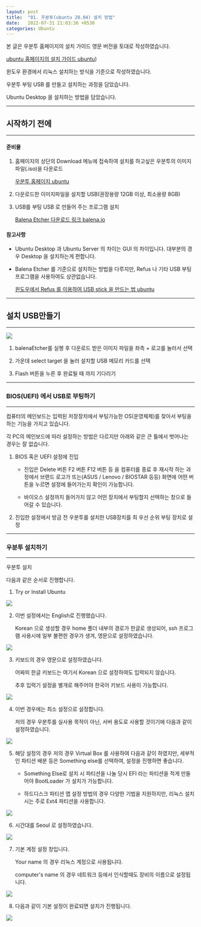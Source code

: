```yaml
---
layout: post
title:  "01. 우분투(ubuntu 20.04) 설치 방법"
date:   2022-07-31 21:03:36 +0530
categories: Ubuntu
---
```


본 글은 우분투 홈페이지의 설치 가이드 영문 버전을 토대로 작성하였습니다.

[ubuntu 홈페이지의 설치 가이드 ubuntu](https://ubuntu.com/tutorials/create-a-usb-stick-on-windows#1-overview))    

윈도우 환경에서 리눅스 설치하는 방식을 기준으로 작성하였습니다.

우분투 부팅 USB 를 만들고 설치하는 과정을 담았습니다.

Ubuntu Desktop 을 설치하는 방법을 담았습니다.

---

## 시작하기 전에

---

#### 준비물

1. 홈페이지의 상단의 Download 메뉴에 접속하여 설치를 하고싶은 우분투의 이미지파일(.iso)을 다운로드
   
   [우분투 홈페이지 ubuntu](https://ubuntu.com/)

2. 다운로드한 이미지파일을 설치할 USB(권장용량 12GB 이상, 최소용량 8GB) 

3. USB를 부팅 USB 로 만들어 주는 프로그램 설치
   
   [Balena Etcher 다운로드 링크 balena.io](https://www.balena.io/etcher/ )

#### 참고사항

- Ubuntu Desktop 과 Ubuntu Server 의 차이는 GUI 의 차이입니다. 대부분의 경우 Desktop 을 설치하는게 편합니다.

- Balena Etcher 를 기준으로 설치하는 방법을 다루지만,  Refus 나 기타 USB 부팅 프로그램을 사용하여도 상관없습니다.
  
  [윈도우에서 Refus 를 이용하여 USB stick 을 만드는 법 ubuntu](https://ubuntu.com/tutorials/create-a-usb-stick-on-windows#3-usb-selection)

---

## 설치 USB만들기

---

<div>
<img src="https://github.com/leoppark94/leoppark94.github.io/blob/master/_posts/Images/BalenaEtcher.png?raw=true">
</div>

1) balenaEtcher를 실행 후 다운로드 받은 이미지 파일을 좌측 + 로고를 눌러서 선택

2) 가운데 select target 을 눌러 설치할 USB 메모리 카드를 선택

3) Flash 버튼을 누른 후 완료될 때 까지 기다리기

---

### BIOS(UEFI) 에서 USB로 부팅하기

---

컴퓨터의 메인보드는 입력된 저장장치에서 부팅가능한 OS(운영체제)를 찾아서 부팅을 하는 기능을 가지고 있습니다.

 각 PC의 메인보드에 따라 설정하는 방법은 다르지만 아래와 같은 큰 틀에서 벗어나는 경우는 잘 없습니다.

1. BIOS 혹은 UEFI 설정에 진입
   
   - 진입은 Delete 버튼 F2 버튼 F12 버튼 등 을 컴퓨터를 종료 후 재시작 하는 과정에서 브랜드 로고가 뜨는(ASUS / Lenovo / BIOSTAR 등등) 화면에 어떤 버튼을 누르면 설정에 들어가는지 확인이 가능합니다.
   
   - 바이오스 설정까지 들어가지 않고 어떤 장치에서 부팅할지 선택하는 창으로 들어갈 수 있습니다.

2. 진입한 설정에서 방금 전 우분투를 설치한 USB장치를 최 우선 순위 부팅 장치로 설정

---

### 우분투 설치하기

---

우분투 설치 

다음과 같은 순서로 진행합니다.

1) Try or Install Ubuntu

<div>
<IMG src="https://github.com/leoppark94/leoppark94.github.io/blob/master/_posts/Images/ubuntu_install_1.PNG?raw=true">
</div>

2) 이번 설정에서는 English로 진행했습니다.
   
   Korean 으로 생성할 경우 home 폴더 내부의 경로가 한글로 생성되어, ssh 프로그램 사용시에 일부 불편한 경우가 생겨, 영문으로 설정하였습니다.

<div>
<img src = "https://github.com/leoppark94/leoppark94.github.io/blob/master/_posts/Images/ubuntu_install_2.PNG?raw=true">
</div>

3. 키보드의 경우 영문으로 설정하였습니다.
   
   어짜피 한글 키보드는 여기서 Korean 으로 설정하여도 입력되지 않습니다.
   
   추후 입력기 설정을 별개로 해주어야 한국어 키보드 사용이 가능합니다.

<div>
<img src="https://github.com/leoppark94/leoppark94.github.io/blob/master/_posts/Images/ubuntu_install_3.PNG?raw=true">
</div>

4. 이번 경우에는 최소 설정으로 설정합니다.
   
   저의 경우 우분투를 실사용 목적이 아닌, 서버 용도로 사용할 것이기에 다음과 같이 설정하였습니다.

<div>
<img src="https://github.com/leoppark94/leoppark94.github.io/blob/master/_posts/Images/ubuntu_install_4.PNG?raw=true">
</div>

5. 해당 설정의 경우 저의 경우 Virtual Box 를 사용하여 다음과 같이 하였지만, 세부적인 파티션 배분 등은 Something else를 선택하여, 설정을 진행하면 좋습니다.
   
   - Something Else로 설치 시 파티션을 나눌 당시 EFI 라는 파티션을 적게 만들어야 BootLoader 가 설치가 가능합니다.
   
   - 하드디스크 파티션 맵 설정 방법의 경우 다양한 기법을 지원하지만, 리눅스 설치 시는 주로 Ext4 파티션을 사용합니다.

<div>
<img src="https://github.com/leoppark94/leoppark94.github.io/blob/master/_posts/Images/ubuntu_install_5.PNG?raw=true">
</div>

6. 시간대를 Seoul 로 설정하였습니다.

<div>
<img src="https://github.com/leoppark94/leoppark94.github.io/blob/master/_posts/Images/ubuntu_install_6.PNG?raw=true">
</div>

7. 기본 계정 설정 창입니다.
   
   Your name 의 경우 리눅스 계정으로 사용됩니다.
   
   computer's name 의 경우 네트워크 등에서 인식할때도 장비의 이름으로 설정됩니다.

<div>
<img src="https://github.com/leoppark94/leoppark94.github.io/blob/master/_posts/Images/ubuntu_install_7.PNG?raw=true">
</div>

8. 다음과 같이 기본 설정이 완료되면 설치가 진행됩니다.

<div>
<img src="https://github.com/leoppark94/leoppark94.github.io/blob/master/_posts/Images/ubuntu_install_8.PNG?raw=true">
</div>
